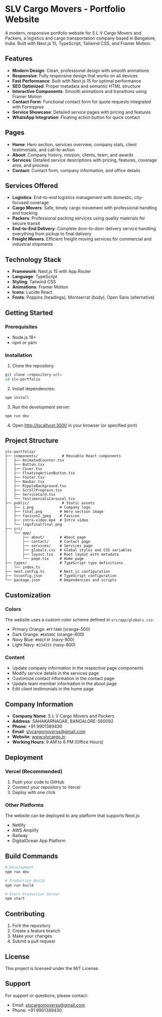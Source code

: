 # SLV Cargo Movers - Portfolio Website

A modern, responsive portfolio website for S L V Cargo Movers and Packers, a logistics and cargo transportation company based in Bangalore, India. Built with Next.js 15, TypeScript, Tailwind CSS, and Framer Motion.

## Features

- **Modern Design**: Clean, professional design with smooth animations
- **Responsive**: Fully responsive design that works on all devices
- **Fast Performance**: Built with Next.js 15 for optimal performance
- **SEO Optimized**: Proper metadata and semantic HTML structure
- **Interactive Components**: Smooth animations and transitions using Framer Motion
- **Contact Form**: Functional contact form for quote requests integrated with Formspree
- **Service Showcase**: Detailed service pages with pricing and features
- **WhatsApp Integration**: Floating action button for quick contact

## Pages

- **Home**: Hero section, services overview, company stats, client testimonials, and call-to-action
- **About**: Company history, mission, clients, team, and awards
- **Services**: Detailed service descriptions with pricing, features, coverage area, and process
- **Contact**: Contact form, company information, and office details

## Services Offered

- **Logistics**: End-to-end logistics management with domestic, city-focused coverage
- **Cargo Movers**: Safe, timely cargo movement with professional handling and tracking
- **Packers**: Professional packing services using quality materials for secure transit
- **End-to-End Delivery**: Complete door-to-door delivery service handling everything from pickup to final delivery
- **Freight Movers**: Efficient freight moving services for commercial and industrial shipments

## Technology Stack

- **Framework**: Next.js 15 with App Router
- **Language**: TypeScript
- **Styling**: Tailwind CSS
- **Animations**: Framer Motion
- **Icons**: Lucide React
- **Fonts**: Poppins (headings), Montserrat (body), Open Sans (alternative)

## Getting Started

### Prerequisites

- Node.js 18+ 
- npm or yarn

### Installation

1. Clone the repository:
```bash
git clone <repository-url>
cd slv-portfolio
```

2. Install dependencies:
```bash
npm install
```

3. Run the development server:
```bash
npm run dev
```

4. Open [http://localhost:3000](http://localhost:3000) in your browser (or specified port)

## Project Structure

```
slv-portfolio/
├── components/           # Reusable React components
│   ├── AnimatedCounter.tsx
│   ├── Button.tsx
│   ├── Cover.tsx
│   ├── FloatingActionButton.tsx
│   ├── Footer.tsx
│   ├── Navbar.tsx
│   ├── RippleBackground.tsx
│   ├── ScrollProgress.tsx
│   ├── ServiceCard.tsx
│   └── TestimonialsCarousel.tsx
├── public/               # Static assets
│   ├── 1.png            # Company logo
│   ├── final.png        # Hero section image
│   ├── favicon2.jpeg    # Favicon
│   ├── intro-video.mp4  # Intro video
│   └── logofinalfinal.png
├── src/
│   └── app/
│       ├── about/       # About page
│       ├── contact/     # Contact page
│       ├── services/    # Services page
│       ├── globals.css  # Global styles and CSS variables
│       ├── layout.tsx   # Root layout with metadata
│       └── page.tsx     # Home page
├── types/               # TypeScript type definitions
│   └── index.ts
├── next.config.ts       # Next.js configuration
├── tsconfig.json        # TypeScript configuration
└── package.json         # Dependencies and scripts
```

## Customization

### Colors
The website uses a custom color scheme defined in `src/app/globals.css`:
- Primary Orange: `#FF7A00` (orange-500)
- Dark Orange: `#EA580C` (orange-600)
- Navy Blue: `#001F3F` (navy-900)
- Light Navy: `#334155` (navy-800)

### Content
- Update company information in the respective page components
- Modify service details in the services page
- Customize contact information in the contact page
- Update team member information in the about page
- Edit client testimonials in the home page

## Company Information

- **Company Name**: S L V Cargo Movers and Packers
- **Address**: SAHAKARNAGAR, BANGALORE-560092
- **Phone**: +91 9901389430
- **Email**: slvcargomoverss@gmail.com
- **Website**: www.slvcargo.in
- **Working Hours**: 9 AM to 6 PM (Office Hours)

## Deployment

### Vercel (Recommended)
1. Push your code to GitHub
2. Connect your repository to Vercel
3. Deploy with one click

### Other Platforms
The website can be deployed to any platform that supports Next.js:
- Netlify
- AWS Amplify
- Railway
- DigitalOcean App Platform

## Build Commands

```bash
# Development
npm run dev

# Production Build
npm run build

# Start Production Server
npm start
```

## Contributing

1. Fork the repository
2. Create a feature branch
3. Make your changes
4. Submit a pull request

## License

This project is licensed under the MIT License.

## Support

For support or questions, please contact:
- Email: slvcargomoverss@gmail.com
- Phone: +91 9901389430
